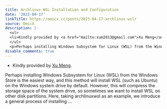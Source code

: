 ```yaml
---
title: Archlinux WSL Installation and Configuration
date: '2023-04-17'
linkTitle: https://omicx.cc/posts/2023-04-17-archlinux-wsl/
source: OmicX
description: |-
  <ul>
  <li>Kindly provided by <a href="mailto:xum2813@gmail.com">Xu Meng</a>.</li>
  </ul>
  <p>Perhaps installing Windows Subsystem for Linux (WSL) from the Windows Store is the easiest way, and this method will install WSL (such as Ubuntu) on the Windows system drive by default. However, this will compress the storage space of the system drive, so sometimes we want to install WSL on other disk partitions. Here, taking archlinuxwsl as an example, we introduce a general process of installing ...
disable_comments: true
---
```

<ul>
<li>Kindly provided by <a href="mailto:xum2813@gmail.com">Xu Meng</a>.</li>
</ul>
<p>Perhaps installing Windows Subsystem for Linux (WSL) from the Windows Store is the easiest way, and this method will install WSL (such as Ubuntu) on the Windows system drive by default. However, this will compress the storage space of the system drive, so sometimes we want to install WSL on other disk partitions. Here, taking archlinuxwsl as an example, we introduce a general process of installing ...